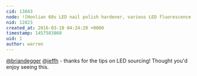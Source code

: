 ```yaml
---
cid: 13843
node: ![Honlian 60s LED nail polish hardener, various LED fluorescence updates](../notes/warren/03-10-2016/honlian-60s-led-nail-polish-hardener-various-led-fluorescence-updates)
nid: 12823
created_at: 2016-03-10 04:24:20 +0000
timestamp: 1457583860
uid: 1
author: warren
---
```


[@briandegger](/profile/briandegger) [@jeffh](/profile/jeffh) - thanks for the tips on LED sourcing! Thought you'd enjoy seeing this. 